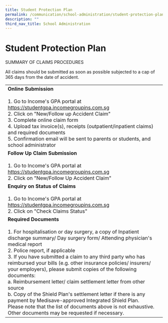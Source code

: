 ```yaml
---
title: Student Protection Plan
permalink: /communication/school-administration/student-protection-plan
description: ""
third_nav_title: School Administration
---
```

# **Student Protection Plan**

SUMMARY OF CLAIMS PROCEDURES

All claims should be submitted as soon as possible subjected to a cap of 365 days from the date of accident.

|  	|
|---	|
| **Online Submission**<br><br>1.     Go to Income's GPA portal at https://studentgpa.incomegroupins.com.sg<br>2.     Click on "New/Follow up Accident Claim"<br>3.     Complete online claim form<br>4.     Upload tax invoice(s), receipts (outpatient/inpatient claims) and required documents<br>5.     Confirmation email will be sent to parents or students, and school administrator 	|
| **Follow Up Claim Submission**<br><br>1.     Go to Income's GPA portal at https://studentgpa.incomegroupins.com.sg<br>2.     Click on "New/Follow Up Accident Claim" 	|
| **Enquiry on Status of Claims**<br><br>1.     Go to Income's GPA portal at https://studentgpa.incomegroupins.com.sg<br>2.     Click on "Check Claims Status" 	|
| **Required Documents**<br><br>1.     For hospitalisation or day surgery, a copy of Inpatient discharge summary/ Day surgery form/ Attending physician's medical report<br>2.     Police report, if applicable<br>3.     If you have submitted a claim to any third party who has reimbursed your bills (e.g. other insurance policies/ insurers/ your employers), please submit copies of the following documents:<br>a.    Reimbursement letter/ claim settlement letter from other source<br>b.   Copy of the Shield Plan's settlement letter if there is any payment by Medisave-approved Integrated Shield Plan.<br>Please note that the list of documents above is not exhaustive. Other documents may be requested if necessary. 	|